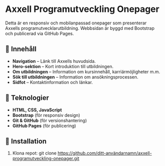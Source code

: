 # Axxell Programutveckling Onepager

Detta är en responsiv och mobilanpassad onepager som presenterar Axxells programutvecklarutbildning. Webbsidan är byggd med Bootstrap och publicerad via GitHub Pages.

## 📌 Innehåll
- **Navigation** – Länk till Axxells huvudsida.
- **Hero-sektion** – Kort introduktion till utbildningen.
- **Om utbildningen** – Information om kursinnehåll, karriärmöjligheter m.m.
- **Sök till utbildningen** – Information om ansökningsprocessen.
- **Sidfot** – Kontaktinformation och länkar.

## 🚀 Teknologier
- **HTML, CSS, JavaScript**
- **Bootstrap** (för responsiv design)
- **Git & GitHub** (för versionshantering)
- **GitHub Pages** (för publicering)

## 🔧 Installation
1. Klona repot:
   git clone https://github.com/ditt-användarnamn/axxell-programutveckling-onepager.git
